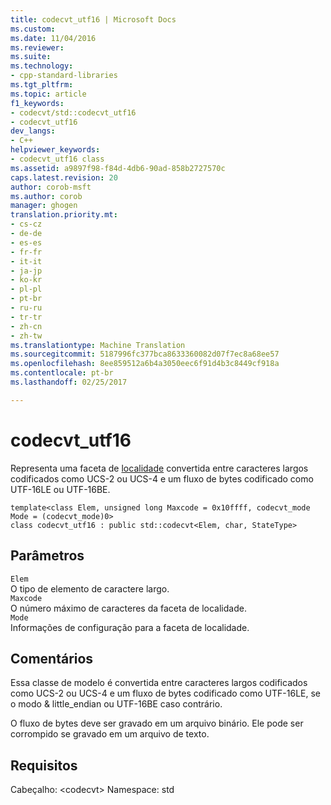 ```yaml
---
title: codecvt_utf16 | Microsoft Docs
ms.custom: 
ms.date: 11/04/2016
ms.reviewer: 
ms.suite: 
ms.technology:
- cpp-standard-libraries
ms.tgt_pltfrm: 
ms.topic: article
f1_keywords:
- codecvt/std::codecvt_utf16
- codecvt_utf16
dev_langs:
- C++
helpviewer_keywords:
- codecvt_utf16 class
ms.assetid: a9897f98-f84d-4db6-90ad-858b2727570c
caps.latest.revision: 20
author: corob-msft
ms.author: corob
manager: ghogen
translation.priority.mt:
- cs-cz
- de-de
- es-es
- fr-fr
- it-it
- ja-jp
- ko-kr
- pl-pl
- pt-br
- ru-ru
- tr-tr
- zh-cn
- zh-tw
ms.translationtype: Machine Translation
ms.sourcegitcommit: 5187996fc377bca8633360082d07f7ec8a68ee57
ms.openlocfilehash: 8ee859512a6b4a3050eec6f91d4b3c8449cf918a
ms.contentlocale: pt-br
ms.lasthandoff: 02/25/2017

---
```

# <a name="codecvtutf16"></a>codecvt_utf16
Representa uma faceta de [localidade](../standard-library/locale-class.md) convertida entre caracteres largos codificados como UCS-2 ou UCS-4 e um fluxo de bytes codificado como UTF-16LE ou UTF-16BE.

```
template<class Elem, unsigned long Maxcode = 0x10ffff, codecvt_mode Mode = (codecvt_mode)0>
class codecvt_utf16 : public std::codecvt<Elem, char, StateType>
```
## <a name="parameters"></a>Parâmetros
`Elem`  
O tipo de elemento de caractere largo.  
`Maxcode`  
O número máximo de caracteres da faceta de localidade.  
`Mode`  
Informações de configuração para a faceta de localidade.  

## <a name="remarks"></a>Comentários
Essa classe de modelo é convertida entre caracteres largos codificados como UCS-2 ou UCS-4 e um fluxo de bytes codificado como UTF-16LE, se o modo & little_endian ou UTF-16BE caso contrário.

O fluxo de bytes deve ser gravado em um arquivo binário. Ele pode ser corrompido se gravado em um arquivo de texto.

## <a name="requirements"></a>Requisitos
Cabeçalho: \<codecvt> Namespace: std

